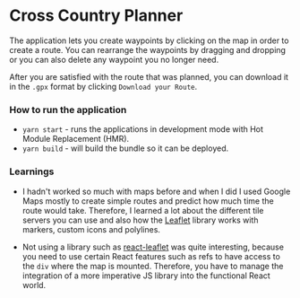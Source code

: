 # Cross Country Planner

The application lets you create waypoints by clicking on the map in order to create a route. You can rearrange the waypoints by dragging and dropping or you can also delete any waypoint you no longer need.

After you are satisfied with the route that was planned, you can download it in the `.gpx` format by clicking `Download your Route`.

### How to run the application

- `yarn start` - runs the applications in development mode with Hot Module Replacement (HMR).
- `yarn build` - will build the bundle so it can be deployed.

### Learnings

- I hadn't worked so much with maps before and when I did I used Google Maps mostly to create simple routes and predict how much time the route would take. Therefore, I learned a lot about the different tile servers you can use and also how the [Leaflet](https://leafletjs.com/) library works with markers, custom icons and polylines.

- Not using a library such as [react-leaflet](https://react-leaflet.js.org/) was quite interesting, because you need to use certain React features such as refs to have access to the `div` where the map is mounted. Therefore, you have to manage the integration of a more imperative JS library into the functional React world.
